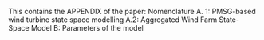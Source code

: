This contains the APPENDIX of the paper:
Nomenclature
A. 1: PMSG-based wind turbine state space modelling
A.2: Aggregated Wind Farm State-Space Model
B: Parameters of the model
